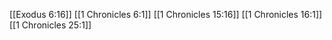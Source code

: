 [[Exodus 6:16]]
[[1 Chronicles 6:1]]
[[1 Chronicles 15:16]]
[[1 Chronicles 16:1]]
[[1 Chronicles 25:1]]
